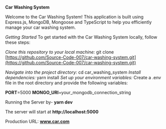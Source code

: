 **Car Washing System**

Welcome to the Car Washing System! This application is built using Express.js, MongoDB, Mongoose and TypeScript to help you efficiently manage your car washing system.

_Getting Started_
To get started with the Car Washing System locally, follow these steps:

_Clone this repository to your local machine:_
git clone [https://github.com/Source-Code-007/car-washing-system.git](https://github.com/Source-Code-007/car-washing-system.git)

_Navigate into the project directory:_ cd car_washing_system
_Install dependencies:_ yarn install
_Set up your environment variables:_ Create a .env file in the root directory and provide the following variables:

**PORT**=5000
**MONGO_URI**=your_mongodb_connection_string

Running the Server by- **yarn dev**

The server will start at **http://localhost:5000**

Production URL: **www.car.com**
